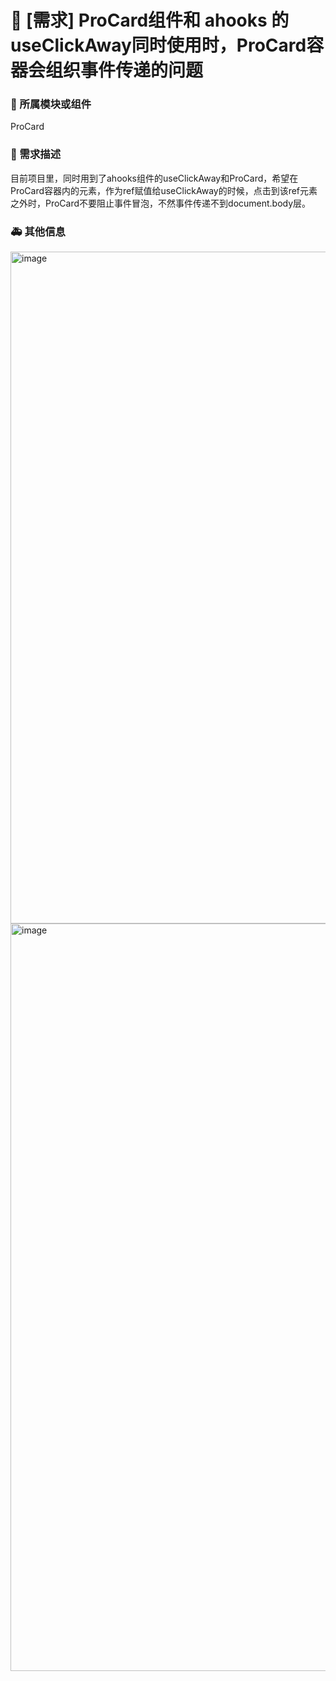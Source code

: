 # 👑 [需求] ProCard组件和 ahooks 的 useClickAway同时使用时，ProCard容器会组织事件传递的问题

### 🔩 所属模块或组件

ProCard

### 🥰 需求描述

目前项目里，同时用到了ahooks组件的useClickAway和ProCard，希望在ProCard容器内的元素，作为ref赋值给useClickAway的时候，点击到该ref元素之外时，ProCard不要阻止事件冒泡，不然事件传递不到document.body层。

### 🚑 其他信息

<img width="1075" alt="image" src="https://github.com/ant-design/pro-components/assets/10085134/d5200d64-a966-42b3-bce7-627de62dc97d">

<img width="1196" alt="image" src="https://github.com/ant-design/pro-components/assets/10085134/00b35072-9514-4185-9dae-0aafec0bf81c">
